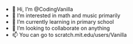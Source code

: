 - 👋 Hi, I’m @CodingVanilla
- 👀 I’m interested in math and music primarily
- 🌱 I’m currently learning in primary school
- 💞️ I’m looking to collaborate on anything
- 📫 You can go to scratch.mit.edu/users/Vanilla

<!---
CodingVanilla/CodingVanilla is a ✨ special ✨ repository because its `README.md` (this file) appears on your GitHub profile.
You can click the Preview link to take a look at your changes.
--->
